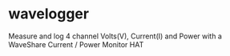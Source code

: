 # wavelogger
Measure and log 4 channel Volts(V), Current(I) and Power with a WaveShare Current / Power Monitor HAT
